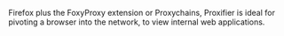 Firefox plus the FoxyProxy extension or Proxychains, Proxifier is ideal for pivoting a browser into the network, to view internal web applications.